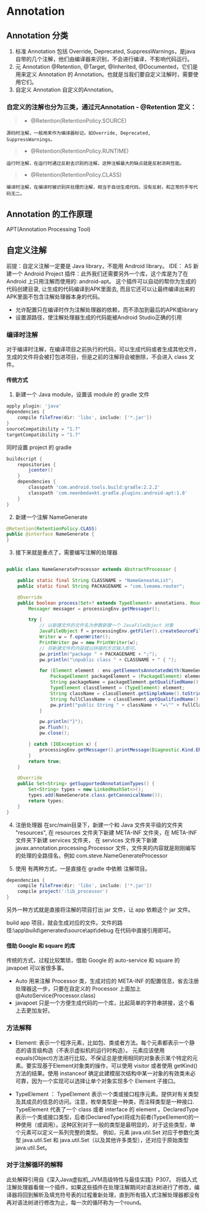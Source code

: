 # Annotation

## Annotation 分类

1. 标准 Annotation
   包括 Override, Deprecated, SuppressWarnings，是java自带的几个注解，他们由编译器来识别，不会进行编译，不影响代码运行。
2. 元 Annotation
   @Retention, @Target, @Inherited, @Documented，它们是用来定义 Annotation 的 Annotation。也就是当我们要自定义注解时，需要使用它们。
3. 自定义 Annotation
   自定义的Annotation。

### 自定义的注解也分为三类，通过元Annotation - @Retention 定义：

>* @Retention(RetentionPolicy.SOURCE)

    源码时注解，一般用来作为编译器标记。如Override, Deprecated, SuppressWarnings。

>* @Retention(RetentionPolicy.RUNTIME)

    运行时注解，在运行时通过反射去识别的注解，这种注解最大的缺点就是反射消耗性能。

>* @Retention(RetentionPolicy.CLASS)

    编译时注解，在编译时被识别并处理的注解，相当于自动生成代码，没有反射，和正常的手写代码无二。

## Annotation 的工作原理

APT(Annotation Processing Tool)



## 自定义注解

前提：自定义注解一定要是 Java library，不能用 Android library。
IDE： AS 新建一个 Android Project
插件：此外我们还需要另外一个库，这个库是为了在 Android 上只用注解而使用的: android-apt。 这个插件可以自动的帮你为生成的代码创建目录, 让生成的代码编译到APK里面去, 而且它还可以让最终编译出来的APK里面不包含注解处理器本身的代码。

- 允许配置只在编译时作为注解处理器的依赖，而不添加到最后的APK或library
- 设置源路径，使注解处理器生成的代码能被Android Studio正确的引用


### 编译时注解

对于编译时注解，在编译项目之前执行的代码，可以生成代码或者生成其他文件，生成的文件将会被打包进项目，但是之前的注解将会被删除，不会进入 class 文件。

#### 传统方式

1.  新建一个 Java module，设置该 module 的 gradle 文件
```groovy
apply plugin: 'java'
dependencies {
    compile fileTree(dir: 'libs', include: ['*.jar'])
}
sourceCompatibility = "1.7"
targetCompatibility = "1.7"
```
同时设置 project 的 gradle
```groovy
buildscript {
    repositories {
        jcenter()
    }
    dependencies {
        classpath 'com.android.tools.build:gradle:2.2.2'
        classpath 'com.neenbedankt.gradle.plugins:android-apt:1.8'
    }
}
```

2.  新建一个注解 NameGenerate

```java
@Retention(RetentionPolicy.CLASS)
public @interface NameGenerate {
}
```

3. 接下来就是重点了，需要编写注解的处理器

```java

public class NameGenerateProcessor extends AbstractProcessor {

    public static final String CLASSNAME = "NameGeneateList";
    public static final String PACKAGENAME = "com.lvmama.router";

    @Override
    public boolean process(Set<? extends TypeElement> annotations, RoundEnvironment env) {
        Messager messager = processingEnv.getMessager();

        try {
        	// 以新建文件的文件名为参数新建一个 JavaFileObject 对象
            JavaFileObject f = processingEnv.getFiler().createSourceFile(CLASSNAME);
            Writer w = f.openWriter();
            PrintWriter pw = new PrintWriter(w);
			// 将新建文件的内容就以拼接的方式输入即可。
            pw.println("package " + PACKAGENAME + ";");
            pw.println("\npublic class " + CLASSNAME + " { ");

            for (Element element : env.getElementsAnnotatedWith(NameGenerate.class)) {
                PackageElement packageElement = (PackageElement) element.getEnclosingElement();
                String packageName = packageElement.getQualifiedName().toString();
                TypeElement classElement = (TypeElement) element;
                String className = classElement.getSimpleName().toString();
                String fullClassName = classElement.getQualifiedName().toString();
                pw.print("public String " + className + "=\"" + fullClassName + "\";");
            }

            pw.println("}");
            pw.flush();
            pw.close();

        } catch (IOException x) {
            processingEnv.getMessager().printMessage(Diagnostic.Kind.ERROR, x.toString());
        }
        return true;
    }

    @Override
    public Set<String> getSupportedAnnotationTypes() {
        Set<String> types = new LinkedHashSet<>();
        types.add(NameGenerate.class.getCanonicalName());
        return types;
    }
}
```

4. 注册处理器
在src/main目录下，新建一个和 Java  文件夹平级的文件夹 "resources", 在 resources 文件夹下新建 META-INF 文件夹，在 META-INF 文件夹下新建 services 文件夹， 在 services 文件夹下新建 javax.annotation.processing.Processor 文件，文件夹的内容就是刚刚编写的处理的全路径名，例如 com.steve.NameGenerateProcessor

5. 使用
有两种方式，一是直接在 gradle 中依赖 注解项目。
```groovy
dependencies {
    compile fileTree(dir: 'libs', include: ['*.jar'])
    compile project(':lib_processor')
}
```
另外一种方式就是直接将注解的项目打出 jar 文件，让 app 依赖这个 jar  文件。

build app 项目，就会生成对应的文件。文件的路径:\app\build\generated\source\apt\debug
在代码中直接引用即可。

#### 借助 Google 和 square 的库
传统的方式，过程比较繁琐，借助 Google  的 auto-service 和 square 的 javapoet 可以省很多事。

- Auto
用来注解 Processor 类，生成对应的 META-INF 的配置信息，省去注册处理器这一步，只要在自定义的 Processor 上面加上 @AutoService(Processor.class)
- javapoet
只是一个方便生成代码的一个库，比起简单的字符串拼接，这个看上去更加友好。



### 方法解释

- Element:
表示一个程序元素，比如包、类或者方法。每个元素都表示一个静态的语言级构造（不表示虚拟机的运行时构造）。 元素应该使用 equals(Object)方法进行比较。不保证总是使用相同的对象表示某个特定的元素。要实现基于Element对象类的操作，可以使用 visitor 或者使用 getKind() 方法的结果。使用 instanceof 确定此建模层次结构中某一对象的有效类未必可靠，因为一个实现可以选择让单个对象实现多个 Element 子接口。

- TypeElement ：
TypeElement 表示一个类或接口程序元素。提供对有关类型及其成员的信息的访问。注意，枚举类型是一种类，而注释类型是一种接口.
TypeElement 代表了一个 class 或者 interface 的 element 。DeclaredType 表示一个类或接口类型，后者(DeclaredType)将成为前者(TypeElement)的一种使用（或调用）。这种区别对于一般的类型是最明显的，对于这些类型，单个元素可以定义一系列完整的类型。 例如，元素 java.util.Set 对应于参数化类型 java.util.Set<String> 和 java.util.Set<Number>（以及其他许多类型），还对应于原始类型 java.util.Set。





### 对于注解循环的解释
此处解释引用自《深入Java虚拟机_JVM高级特性与最佳实践》P307。
将插入式注解处理器看做一个插件，如果这些插件在处理注解期间对语法树进行了修改，编译器将回到解析及填充符号表的过程重新处理，直到所有插入式注解处理器都没有再对语法树进行修改为止，每一次的循环称为一个round。
